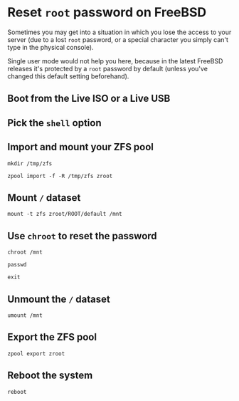 # Reset `root` password on FreeBSD

Sometimes you may get into a situation in which you lose the access to your server (due to a lost `root` password, or a special character you simply can't type in the physical console).

Single user mode would not help you here, because in the latest FreeBSD releases it's protected by a `root` password by default (unless you've changed this default setting beforehand).

## Boot from the Live ISO or a Live USB

## Pick the `shell` option

## Import and mount your ZFS pool

```shell
mkdir /tmp/zfs
```

```shell
zpool import -f -R /tmp/zfs zroot
```

## Mount `/` dataset

```shell
mount -t zfs zroot/ROOT/default /mnt
```

## Use `chroot` to reset the password

```shell
chroot /mnt
```

```shell
passwd
```

```shell
exit
```

## Unmount the `/` dataset

```shell
umount /mnt
```

## Export the ZFS pool

```shell
zpool export zroot
```

## Reboot the system

```shell
reboot
```

